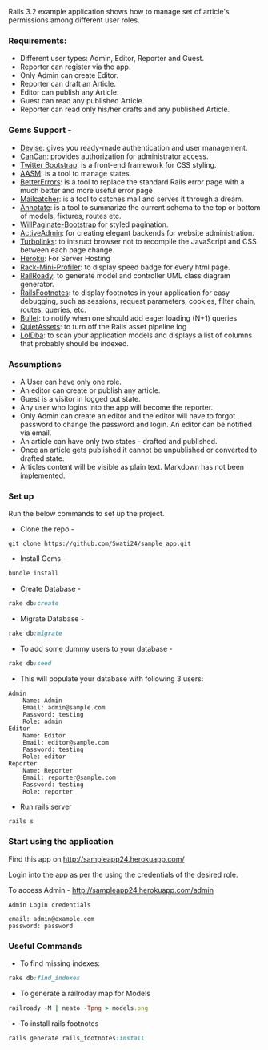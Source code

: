 Rails 3.2 example application shows how to manage set of article's permissions among different user roles.

### Requirements:

* Different user types: Admin, Editor, Reporter and Guest.
* Reporter can register via the app.
* Only Admin can create Editor.
* Reporter can draft an Article.
* Editor can publish any Article.
* Guest can read any published Article.
* Reporter can read only his/her drafts and any published Article.


### Gems Support -
* [Devise](https://github.com/plataformatec/devise): gives you ready-made authentication and user management.
* [CanCan](https://github.com/ryanb/cancan): provides authorization for administrator access.
* [Twitter Bootstrap](http://twitter.github.com/bootstrap/): is a front-end framework for CSS styling.
* [AASM](https://github.com/aasm/aasm): is a tool to manage states.
* [BetterErrors](https://github.com/charliesome/better_errors): is a tool to replace the standard Rails error page with a much better and more useful error page
* [Mailcatcher](https://github.com/sj26/mailcatcher): is a tool to catches mail and serves it through a dream.
* [Annotate](https://github.com/ctran/annotate_models): is a tool to summarize the current schema to the top or bottom of models, fixtures, routes etc.
* [WillPaginate-Bootstrap](https://github.com/mislav/will_paginate) for styled pagination.
* [ActiveAdmin](https://github.com/gregbell/active_admin): for creating elegant backends for website administration.
* [Turbolinks](https://github.com/rails/turbolinks/): to intsruct browser not to recompile the JavaScript and CSS between each page change.
* [Heroku](https://github.com/heroku/heroku): For Server Hosting
* [Rack-Mini-Profiler](https://github.com/harleyttd/miniprofiler): to display speed badge for every html page.
* [RailRoady](https://github.com/SamSaffron/MiniProfiler/tree/master/Ruby): to generate model and controller UML class diagram generator.
* [RailsFootnotes](https://github.com/josevalim/rails-footnotes): to display footnotes in your application for easy debugging, such as sessions, request parameters, cookies, filter chain, routes, queries, etc.
* [Bullet](https://github.com/flyerhzm/bullet): to notify when one should add eager loading (N+1) queries
* [QuietAssets](https://github.com/evrone/quiet_assets): to turn off the Rails asset pipeline log
* [LolDba](https://github.com/plentz/lol_dba): to scan your application models and displays a list of columns that probably should be indexed.



### Assumptions

* A User can have only one role.
* An editor can create or publish any article.
* Guest is a visitor in logged out state.
* Any user who logins into the app will become the reporter.
* Only Admin can create an editor and the editor will have to forgot password to change the password and login. An editor can be notified via email.
* An article can have only two states - drafted and published.
* Once an article gets published it cannot be unpublished or converted to drafted state.
* Articles content will be visible as plain text. Markdown has not been implemented.

### Set up

Run the below commands to set up the project.

* Clone the repo -
```console
git clone https://github.com/Swati24/sample_app.git
```

* Install Gems -
```ruby
bundle install
```

* Create Database -
```ruby
rake db:create
```

* Migrate Database -
```ruby
rake db:migrate
```

* To add some dummy users to your database -
```ruby
rake db:seed
```
* This will populate your database with following 3 users:

```console
Admin
	Name: Admin
	Email: admin@sample.com
	Password: testing
	Role: admin
Editor
	Name: Editor
	Email: editor@sample.com
	Password: testing
	Role: editor
Reporter
	Name: Reporter
	Email: reporter@sample.com
	Password: testing
	Role: reporter
```

* Run rails server
```ruby
rails s
```

### Start using the application

Find this app on http://sampleapp24.herokuapp.com/

Login into the app as per the using the credentials of the desired role.

To access Admin - http://sampleapp24.herokuapp.com/admin

	Admin Login credentials

	email: admin@example.com
	password: password

### Useful Commands

* To find missing indexes:
```ruby
rake db:find_indexes
```

* To generate a railroday map for Models
```ruby
railroady -M | neato -Tpng > models.png
```
* To install rails footnotes
```ruby
rails generate rails_footnotes:install
```

